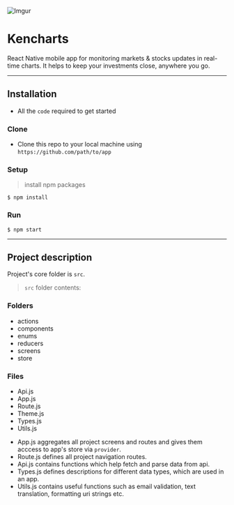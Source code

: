 ![Imgur](https://i.imgur.com/7xrZxT8.png)

# Kencharts
React Native mobile app for monitoring markets & stocks updates in real-time charts. It helps to keep your investments close, anywhere you go.

---

## Installation

- All the `code` required to get started

### Clone

- Clone this repo to your local machine using `https://github.com/path/to/app`

### Setup

> install npm packages

```shell
$ npm install
```
### Run

```shell
$ npm start
```
---
## Project description
Project's core folder is `src`.
>`src` folder contents:
### Folders
- actions
- components
- enums
- reducers
- screens
- store
### Files
- Api.js
- App.js
- Route.js
- Theme.js
- Types.js
- Utils.js

+ App.js aggregates all project screens and routes and gives them acccess to app's store via `provider`.
+ Route.js defines all project navigation routes.
+ Api.js contains functions which help fetch and parse data from api. 
+ Types.js defines descriptions for different data types, which are used in an app.
+ Utils.js contains useful functions such as email validation, text translation, formatting uri strings etc.
